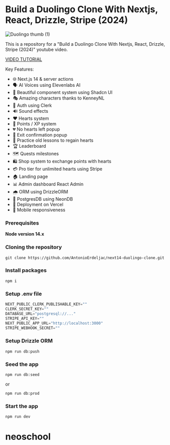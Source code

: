 # Build a Duolingo Clone With Nextjs, React, Drizzle, Stripe (2024)

![Duolingo thumb (1)](https://github.com/AntonioErdeljac/next14-duolingo-clone/assets/23248726/d58e4b55-bb09-456f-978e-f5f31e81b870)

This is a repository for a "Build a Duolingo Clone With Nextjs, React, Drizzle, Stripe (2024)" youtube video.

[VIDEO TUTORIAL](https://www.youtube.com/watch?v=dP75Khfy4s4)

Key Features:
- 🌐 Next.js 14 & server actions
- 🗣 AI Voices using Elevenlabs AI
- 🎨 Beautiful component system using Shadcn UI
- 🎭 Amazing characters thanks to KenneyNL
- 🔐 Auth using Clerk
- 🔊 Sound effects
- ❤️ Hearts system
- 🌟 Points / XP system
- 💔 No hearts left popup
- 🚪 Exit confirmation popup
- 🔄 Practice old lessons to regain hearts
- 🏆 Leaderboard
- 🗺 Quests milestones
- 🛍 Shop system to exchange points with hearts
- 💳 Pro tier for unlimited hearts using Stripe
- 🏠 Landing page
- 📊 Admin dashboard React Admin
- 🌧 ORM using DrizzleORM
- 💾 PostgresDB using NeonDB
- 🚀 Deployment on Vercel
- 📱 Mobile responsiveness

### Prerequisites

**Node version 14.x**

### Cloning the repository

```shell
git clone https://github.com/AntonioErdeljac/next14-duolingo-clone.git
```

### Install packages

```shell
npm i
```

### Setup .env file


```js
NEXT_PUBLIC_CLERK_PUBLISHABLE_KEY=""
CLERK_SECRET_KEY=""
DATABASE_URL="postgresql://..."
STRIPE_API_KEY=""
NEXT_PUBLIC_APP_URL="http://localhost:3000"
STRIPE_WEBHOOK_SECRET=""
```

### Setup Drizzle ORM

```shell
npm run db:push

```

### Seed the app

```shell
npm run db:seed

```

or

```shell
npm run db:prod

```

### Start the app

```shell
npm run dev
```
# neoschool
